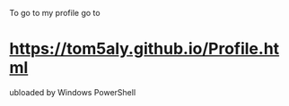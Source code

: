 
To go to my profile go to 

# https://tom5aly.github.io/Profile.html

ubloaded by Windows PowerShell

